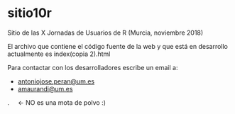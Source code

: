 # sitio10r
Sitio de las X Jornadas de Usuarios de R (Murcia, noviembre 2018)

El archivo que contiene el código fuente de la web y que está en 
desarrollo actualmente es index(copia 2).html

Para contactar con los desarrolladores escribe un email a:

- antoniojose.peran@um.es
- amaurandi@um.es


. &nbsp; &nbsp; <- NO es una mota de polvo :)





